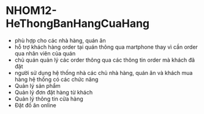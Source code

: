 # NHOM12-HeThongBanHangCuaHang
- phù hợp cho các nhà hàng, quán ăn 
- hỗ trợ khách hàng order tại quán thông qua martphone thay vì cần order qua nhân viên của quán
- chủ quán quản lý các order thông qua các thông tin order mà khách đã đặt
- người sử dụng hệ thống nhà các chủ nhà hàng, quán ăn và khách mua hàng
hệ thống có các chức năng
- Quản lý sản phẩm 
- Quản lý đơn đặt hàng từ khách
- Quản lý thông tin cửa hàng
- Đặt đồ ăn online

